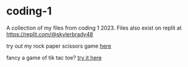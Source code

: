 # coding-1
A collection of my files from coding 1 2023.
Files also exist on replit at https://replit.com/@skylerbrady48

try out my rock paper scissors game [here](https://replit.com/@skylerbrady48/rock-paper-scissors)

fancy a game of tik tac toe? [try it here](https://replit.com/@skylerbrady48/Tic-tac-toe)
